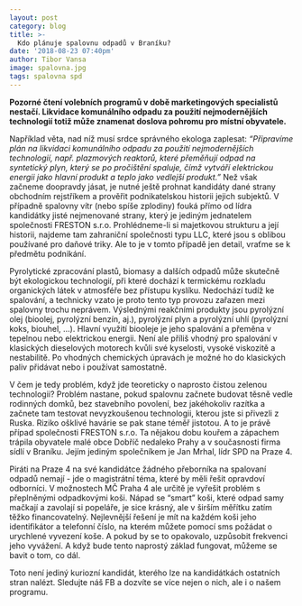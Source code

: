 ```yaml
---
layout: post
category: blog
title: >-
  Kdo plánuje spalovnu odpadů v Braníku?
date: '2018-08-23 07:40pm'
author: Tibor Vansa
image: spalovna.jpg
tags: spalovna spd
---
```


<b> Pozorné čtení volebních programů v době marketingových specialistů nestačí. Likvidace komunálního odpadu za použití nejmodernějších technologií totiž může znamenat doslova pohromu pro místní obyvatele. </b>

Například věta, nad níž musí srdce správného ekologa zaplesat:
<i>“Připravíme plán na likvidaci komunálního odpadu za použití nejmodernějších technologií, např. plazmových  reaktorů,  které  přeměňují  odpad  na  syntetický  plyn,  který  se  po pročištění  spaluje,  čímž  vytváří  elektrickou  energii  jako  hlavní  produkt  a  teplo jako vedlejší produkt.” </i>
Než však začneme doopravdy jásat, je nutné ještě prohnat kandidáty dané strany obchodním rejstříkem a prověřit podnikatelskou historii jejich subjektů. V případně spalovny vítr (nebo spíše zplodiny) fouká přímo od lídra kandidátky jisté nejmenované strany, který je jediným jednatelem společnosti FRESTON s.r.o. Prohlédneme-li si majetkovou strukturu a její historii, najdeme tam zahraniční společnosti typu LLC, které jsou s oblibou používané pro daňové triky. Ale to je v tomto případě jen detail, vraťme se k předmětu podnikání. 

Pyrolytické zpracování plastů, biomasy a dalších odpadů může skutečně být ekologickou technologií, při které dochází k termickému rozkladu organických látek v atmosféře bez přístupu kyslíku. Nedochází tudíž ke spalování, a technicky vzato je proto tento typ provozu zařazen mezi spalovny trochu neprávem. Výslednými reakčními produkty  jsou pyrolýzní olej (bioolej, pyrolýzní benzín, aj.), pyrolýzní plyn a pyrolýzní uhlí (pyrolýzní koks, biouhel, ...). Hlavní využití biooleje je jeho spalování a přeměna v tepelnou nebo elektrickou energii. Není ale příliš vhodný pro spalování v klasických dieselových motorech kvůli své kyselosti, vysoké viskozitě a nestabilitě. Po vhodných chemických úpravách je možné ho do klasických paliv přidávat nebo i používat samostatně. 


V čem je tedy problém, když jde teoreticky o naprosto čistou zelenou technologii? Problém nastane, pokud spalovnu začnete budovat těsně vedle rodinných domků, bez stavebního povolení, bez jakéhokoliv razítka a začnete tam testovat nevyzkoušenou technologii, kterou jste si přivezli z Ruska. Riziko ošklivé havárie se pak stane téměř jistotou. A to je právě případ společnosti FRESTON s.r.o. Ta nějakou dobu kouřem a zápachem trápila obyvatele malé obce Dobříč nedaleko Prahy a v současnosti firma sídlí v Braníku. Jejím jediným společníkem je Jan Mrhal, lídr SPD na Praze 4. 

Piráti na Praze 4 na své kandidátce žádného přeborníka na spalovaní odpadů nemají - jde o magistrátní téma, které by měli řešit opravdoví odborníci. V možnostech MČ Praha 4 ale určitě je vyřešit problém s přeplněnými odpadkovými koši. Nápad se “smart” koši, které odpad samy mačkají a zavolají si popeláře, je sice krásný, ale v širším měřítku zatím těžko financovatelný. Nejlevnější řešení je mít na každém koši jeho identifikátor a telefonní číslo, na kterém můžete pomocí sms požádat o urychlené vyvezení koše. A pokud by se to opakovalo, uzpůsobit frekvenci jeho vyvážení. A když bude tento naprostý základ fungovat, můžeme se bavit o tom, co dál. 

Toto není jediný kuriozní kandidát, kterého lze na kandidátkách ostatních stran nalézt. Sledujte náš FB a dozvíte se více nejen o nich, ale i o našem programu. 

